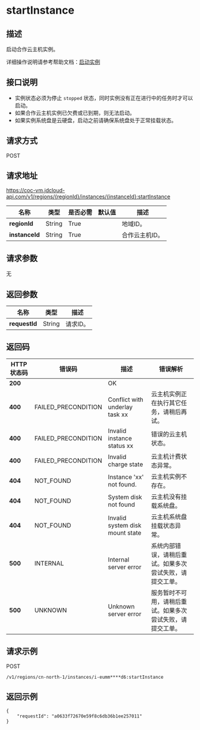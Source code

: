 # startInstance


## 描述

启动合作云主机实例。

详细操作说明请参考帮助文档：[启动实例](https://docs.jdcloud.com/cn/coc-virtual-machines/start-instance)

## 接口说明
- 实例状态必须为停止 `stopped` 状态，同时实例没有正在进行中的任务时才可以启动。
- 如果合作云主机实例已欠费或已到期，则无法启动。
- 如果实例系统盘是云硬盘，启动之前请确保系统盘处于正常挂载状态。


## 请求方式
POST

## 请求地址
https://coc-vm.jdcloud-api.com/v1/regions/{regionId}/instances/{instanceId}:startInstance

|名称|类型|是否必需|默认值|描述|
|---|---|---|---|---|
|**regionId**|String|True| |地域ID。|
|**instanceId**|String|True| |合作云主机ID。|

## 请求参数
无


## 返回参数
|名称|类型|描述|
|---|---|---|
|**requestId**|String|请求ID。|


## 返回码
|HTTP状态码|错误码|描述|错误解析|
|---|---|---|---|
|**200**||OK||
|**400**|FAILED_PRECONDITION|Conflict with underlay task xx|云主机实例正在执行其它任务，请稍后再试。|
|**400**|FAILED_PRECONDITION|Invalid instance status xx|错误的云主机状态。|
|**400**|FAILED_PRECONDITION|Invalid charge state|云主机计费状态异常。|
|**404**|NOT_FOUND|Instance 'xx' not found.|云主机实例不存在。|
|**404**|NOT_FOUND|System disk not found|云主机没有挂载系统盘。|
|**404**|NOT_FOUND|Invalid system disk mount state|云主机系统盘挂载状态异常。|
|**500**|INTERNAL|Internal server error|系统内部错误，请稍后重试。如果多次尝试失败，请提交工单。|
|**500**|UNKNOWN|Unknown server error|服务暂时不可用，请稍后重试。如果多次尝试失败，请提交工单。|

## 请求示例
POST

```
/v1/regions/cn-north-1/instances/i-eumm****d6:startInstance

```


## 返回示例
```
{
    "requestId": "a0633f72670e59f8c6db36b1ee257011"
}
```
